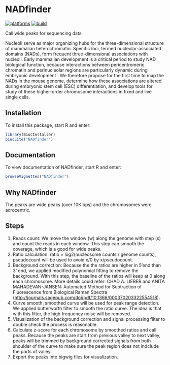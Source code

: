 # NADfinder

[![platforms](http://bioconductor.org/shields/availability/3.5/NADfinder.svg)](http://bioconductor.org/packages/devel/bioc/html/NADfinder.html)
[![build](http://bioconductor.org/shields/build/devel/bioc/NADfinder.svg)](http://bioconductor.org/packages/devel/bioc/html/NADfinder.html)

Call wide peaks for sequencing data

Nucleoli serve as major organizing hubs for the three-dimensional structure 
of mammalian heterochromatin. Specific loci, termed
nucleolar-associated domains (NADs), form frequent three-dimensional 
associations with nucleoli. Early mammalian 
development is a critical period to study NAD biological function, because 
interactions between pericentromeric chromatin and perinucleolar regions are 
particularly dynamic during embryonic development . 
We therefore propose for the first time to map the 
NADs in the mouse genome, determine how these associations are altered during 
embryonic stem cell (ESC) differentiation, and develop tools for study of 
these higher-order chromosome interactions in fixed and live single cells. 

## Installation

To install this package, start R and enter:

```r
library(BiocInstaller)
biocLite("NADfinder")
```

## Documentation

To view documentation of NADfinder, start R and enter:
```r
browseVignettes("NADfinder")
```

## Why NADfinder

The peaks are wide peaks (over 10K bps) and the chromosomes were acrocentric. 

## Steps

1. Reads count: We move the window (w) along the genome with step (s) and count
the reads in each window. This step can smooth the coverage, 
which is a good for wide peaks.
2. Ratio calculation: ratio = log2(nucleosome counts / genome counts), 
pseudocount will be used to avoid x/0 by x/pseudocount.
3. Background correction: Because the the ratios are higher in 5’end than 
3’ end, we applied modified polynomial fitting to remove the background. 
With this step, the baseline of the ratios will keep at 0 along each 
chromosome. More details could refer: CHAD A. LIEBER and ANITA 
MAHADEVAN-JANSEN: Automated Method for Subtraction of 
Fluorescence from Biological Raman Spectra 
(http://journals.sagepub.com/doi/pdf/10.1366/000370203322554518).  
4. Curve smooth: smoothed curve will be used for peak range detection. 
We applied butterworth filter to smooth the ratio curve. 
The idea is that with this filter, the high frequency noise will be removed.
5. Visualization of the background correction and signal processing filter
to double check the process is reasonable.
6. Calculate z-score for each chromosome by smoothed ratios and call peaks. 
Because the peaks are start from previous valley to next valley, peaks will be 
trimmed by background corrected signals from both shoulder of the curve to 
make sure the peak region  does not indclude the parts of valley.   
7. Export the peaks into bigwig files for visualization.
